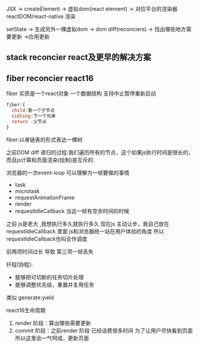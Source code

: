 JSX -> createElement -> 虚拟dom(react element) -> 对应平台的渲染器 reactDOM/react-native   渲染

setState -> 生成另外一棵虚拟dom -> dom diff(reconciers) -> 找出哪些地方需要更新 ->应用更新

## stack reconcier react及更早的解决方案


## fiber reconcier react16
fiber 实质是一个react对象 一个数据结构 支持中止暂停重新启动
```js
fiber:{
  child:第一个子节点
  sibling:下一个兄弟
  return :父节点
}
```
fiber:以单链表的形式表达一棵树

之前DOM diff  递归的过程:我们遍历所有的节点，这个如果js执行时间是很长的，而且js计算和页面渲染(绘制)是互斥的

浏览器的一次event-loop  可以理解为一帧要做的事情
- task
- microtask
- requestAnimationFrame
- render  
- requestIdleCallback 当这一帧有空余时间的时候

之前 js是老大 ,我想执行多久就执行多久
现在js 主动让步，我自己放在requestIdleCallback 里面 js和浏览器统一站在用户体验的角度 所以requestIdleCallback也叫合作调度


前两项时间过长 导致 第三项一帧丢失


纤程(协程):
- 能够把可切断的任务切片处理
- 能够调整优先级，重置并复用任务

类似 generate:yield


react16生命周期
1. render 阶段：算出哪些需要更新
2. commit 阶段：之前render 阶段 已经话费很多时间 为了让用户尽快看到页面 所以这里会一气呵成，更新页面
